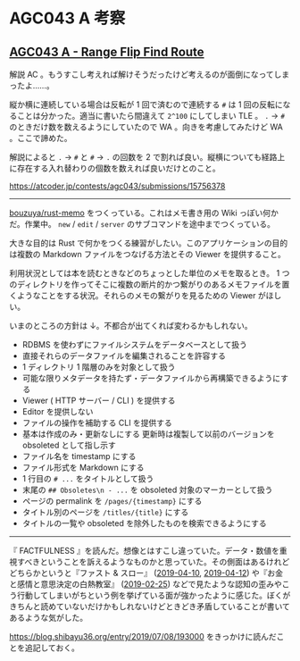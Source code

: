 # AGC043 A 考察

## [AGC043 A - Range Flip Find Route](https://atcoder.jp/contests/agc043/tasks/agc043_a)

解説 AC 。もうすこし考えれば解けそうだったけど考えるのが面倒になってしまったよ……。

縦か横に連続している場合は反転が 1 回で済むので連続する `#` は 1 回の反転になることは分かった。適当に書いたら間違えて `2^100` にしてしまい TLE 。 `.` -> `#` のときだけ数を数えるようにしていたので WA 。向きを考慮してみたけど WA 。ここで諦めた。

解説によると `.` -> `#` と `#` -> `.` の回数を 2 で割れば良い。縦横についても経路上に存在する入れ替わりの個数を数えれば良いだけとのこと。

<https://atcoder.jp/contests/agc043/submissions/15756378>

---

[bouzuya/rust-memo][] をつくっている。これはメモ書き用の Wiki っぽい何かだ。作業中。 `new` / `edit` / `server` のサブコマンドを途中までつくっている。

大きな目的は Rust で何かをつくる練習がしたい。このアプリケーションの目的は複数の Markdown ファイルをつなげる方法とその Viewer を提供すること。

利用状況としては本を読むときなどのちょっとした単位のメモを取るとき。 1 つのディレクトリを作ってそこに複数の断片的かつ繋がりのあるメモファイルを置くようなことをする状況。それらのメモの繋がりを見るための Viewer がほしい。

いまのところの方針は ↓。不都合が出てくれば変わるかもしれない。

- RDBMS を使わずにファイルシステムをデータベースとして扱う
- 直接それらのデータファイルを編集されることを許容する
- 1 ディレクトリ 1 階層のみを対象として扱う
- 可能な限りメタデータを持たず・データファイルから再構築できるようにする
- Viewer ( HTTP サーバー / CLI ) を提供する
- Editor を提供しない
- ファイルの操作を補助する CLI を提供する
- 基本は作成のみ・更新なしにする
  更新時は複製して以前のバージョンを obsoleted として指し示す
- ファイル名を timestamp にする
- ファイル形式を Markdown にする
- 1 行目の `# ...` をタイトルとして扱う
- 末尾の `## Obsoletes\n - ...` を obsoleted 対象のマーカーとして扱う
- ページの permalink を `/pages/{timestamp}` にする
- タイトル別のページを `/titles/{title}` にする
- タイトルの一覧や obsoleted を除外したものを検索できるようにする

---

『 FACTFULNESS 』を読んだ。想像とはすこし違っていた。データ・数値を重視すべきということを訴えるようなものかと思っていた。その側面はあるけれどどちらかというと『ファスト & スロー』 ([2019-04-10][], [2019-04-12][]) や『お金と感情と意思決定の白熱教室』 ([2019-02-25][]) などで見たような認知の歪みやこう行動してしまいがちという例を挙げている面が強かったように感じた。ぼくがきちんと読めていないだけかもしれないけどときどき矛盾していることが書いてあるような気がした。

<https://blog.shibayu36.org/entry/2019/07/08/193000> をきっかけに読んだことを追記しておく。

[2019-02-25]: https://blog.bouzuya.net/2019/02/25/
[2019-04-10]: https://blog.bouzuya.net/2019/04/10/
[2019-04-12]: https://blog.bouzuya.net/2019/04/12/
[bouzuya/rust-memo]: https://github.com/bouzuya/rust-memo
